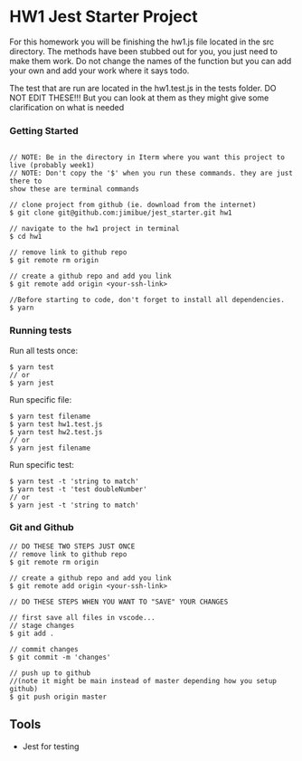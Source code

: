 # HW1 Jest Starter Project

For this homework you will be finishing the hw1.js file located in the
src directory.  The methods have been stubbed out for you, you just need to
make them work.  Do not change the names of the function but you can add your own
and add your work where it says todo.

The test that are run are located in the hw1.test.js in the tests folder.  DO NOT EDIT
THESE!!! But you can look at them as they might give some clarification on what
is needed

### Getting Started
```

// NOTE: Be in the directory in Iterm where you want this project to live (probably week1)
// NOTE: Don't copy the '$' when you run these commands. they are just there to 
show these are terminal commands

// clone project from github (ie. download from the internet)
$ git clone git@github.com:jimibue/jest_starter.git hw1

// navigate to the hw1 project in terminal
$ cd hw1

// remove link to github repo
$ git remote rm origin

// create a github repo and add you link
$ git remote add origin <your-ssh-link>

//Before starting to code, don't forget to install all dependencies.
$ yarn

```



### Running tests

Run all tests once:

```shell
$ yarn test
// or
$ yarn jest
```

Run specific file:

```shell
$ yarn test filename
$ yarn test hw1.test.js
$ yarn test hw2.test.js
// or
$ yarn jest filename
```


Run specific test:

```shell
$ yarn test -t 'string to match'
$ yarn test -t 'test doubleNumber'
// or
$ yarn jest -t 'string to match'
```

### Git and Github
```
// DO THESE TWO STEPS JUST ONCE
// remove link to github repo
$ git remote rm origin

// create a github repo and add you link
$ git remote add origin <your-ssh-link>

// DO THESE STEPS WHEN YOU WANT TO "SAVE" YOUR CHANGES

// first save all files in vscode...
// stage changes
$ git add .

// commit changes
$ git commit -m 'changes'

// push up to github 
//(note it might be main instead of master depending how you setup github)
$ git push origin master
```

## Tools

- Jest for testing
